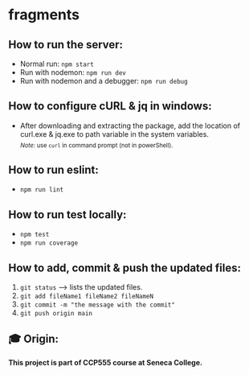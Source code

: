 # fragments

## How to run the server:

- Normal run: `npm start`
- Run with nodemon: `npm run dev`
- Run with nodemon and a debugger: `npm run debug`

## How to configure cURL & jq in windows:

- After downloading and extracting the package, add the location of curl.exe & jq.exe to path variable in the system variables.  
  <sub>_Note_: use `curl` in command prompt (not in powerShell).</sub>

## How to run eslint:

- `npm run lint`

## How to run test locally:

- `npm test`
- `npm run coverage`

## How to add, commit & push the updated files:

1. `git status` --> lists the updated files.
2. `git add fileName1 fileName2 fileNameN`
3. `git commit -m "the message with the commit"`
4. `git push origin main`

## 🎓 Origin:

**This project is part of CCP555 course at Seneca College.**
